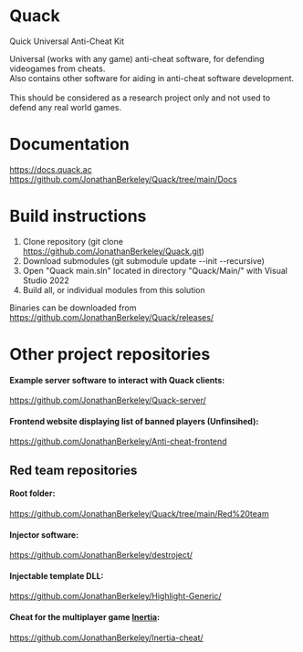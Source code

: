 # Quack
Quick Universal Anti-Cheat Kit    

Universal (works with any game) anti-cheat software, for defending videogames from cheats.    
Also contains other software for aiding in anti-cheat software development.    
<br>
This should be considered as a research project only and not used to defend any real world games.    

# Documentation
https://docs.quack.ac    
https://github.com/JonathanBerkeley/Quack/tree/main/Docs    

# Build instructions
1. Clone repository (git clone https://github.com/JonathanBerkeley/Quack.git)    
2. Download submodules (git submodule update --init --recursive)    
3. Open "Quack main.sln" located in directory "Quack/Main/" with Visual Studio 2022    
4. Build all, or individual modules from this solution    

Binaries can be downloaded from https://github.com/JonathanBerkeley/Quack/releases/    

# Other project repositories
#### Example server software to interact with Quack clients:
https://github.com/JonathanBerkeley/Quack-server/    
#### Frontend website displaying list of banned players (Unfinsihed):
https://github.com/JonathanBerkeley/Anti-cheat-frontend    

## Red team repositories
#### Root folder:
https://github.com/JonathanBerkeley/Quack/tree/main/Red%20team    
#### Injector software:
https://github.com/JonathanBerkeley/destroject/    
#### Injectable template DLL:
https://github.com/JonathanBerkeley/Highlight-Generic/    
#### Cheat for the multiplayer game [Inertia](https://github.com/JonathanBerkeley/Inertia/):    
https://github.com/JonathanBerkeley/Inertia-cheat/    
